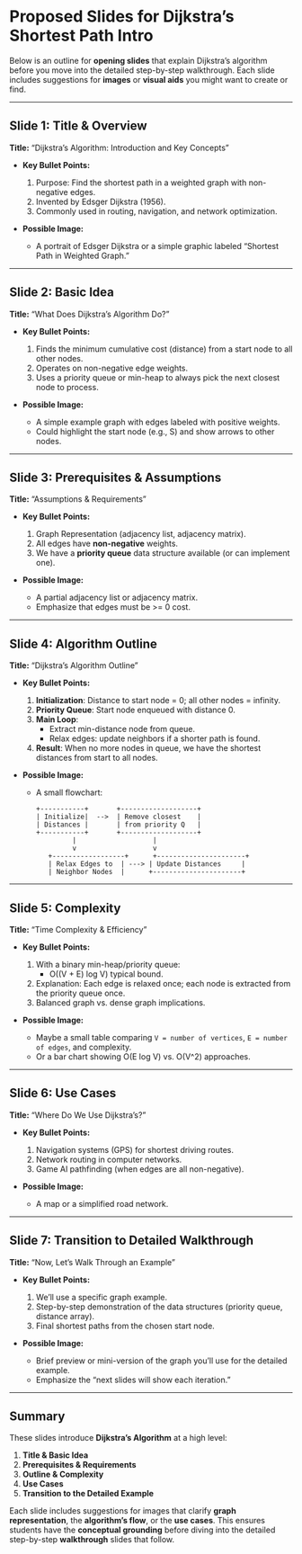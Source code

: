 # Proposed Slides for Dijkstra’s Shortest Path Intro

Below is an outline for **opening slides** that explain Dijkstra’s algorithm before you move into the detailed step-by-step walkthrough. Each slide includes suggestions for **images** or **visual aids** you might want to create or find.

---

## Slide 1: Title & Overview

**Title:** “Dijkstra’s Algorithm: Introduction and Key Concepts”

- **Key Bullet Points:**

  1. Purpose: Find the shortest path in a weighted graph with non-negative edges.
  2. Invented by Edsger Dijkstra (1956).
  3. Commonly used in routing, navigation, and network optimization.

- **Possible Image:**
  - A portrait of Edsger Dijkstra or a simple graphic labeled “Shortest Path in Weighted Graph.”

---

## Slide 2: Basic Idea

**Title:** “What Does Dijkstra’s Algorithm Do?”

- **Key Bullet Points:**

  1. Finds the minimum cumulative cost (distance) from a start node to all other nodes.
  2. Operates on non-negative edge weights.
  3. Uses a priority queue or min-heap to always pick the next closest node to process.

- **Possible Image:**
  - A simple example graph with edges labeled with positive weights.
  - Could highlight the start node (e.g., S) and show arrows to other nodes.

---

## Slide 3: Prerequisites & Assumptions

**Title:** “Assumptions & Requirements”

- **Key Bullet Points:**

  1. Graph Representation (adjacency list, adjacency matrix).
  2. All edges have **non-negative** weights.
  3. We have a **priority queue** data structure available (or can implement one).

- **Possible Image:**
  - A partial adjacency list or adjacency matrix.
  - Emphasize that edges must be >= 0 cost.

---

## Slide 4: Algorithm Outline

**Title:** “Dijkstra’s Algorithm Outline”

- **Key Bullet Points:**

  1. **Initialization**: Distance to start node = 0; all other nodes = infinity.
  2. **Priority Queue**: Start node enqueued with distance 0.
  3. **Main Loop**:
     - Extract min-distance node from queue.
     - Relax edges: update neighbors if a shorter path is found.
  4. **Result**: When no more nodes in queue, we have the shortest distances from start to all nodes.

- **Possible Image:**

  - A small flowchart:

    ```
    +-----------+       +-------------------+
    | Initialize|  -->  | Remove closest    |
    | Distances |       | from priority Q   |
    +-----------+       +-------------------+
             |                   |
             v                   v
       +------------------+      +----------------------+
       | Relax Edges to  | ---> | Update Distances     |
       | Neighbor Nodes  |      +----------------------+
    ```

---

## Slide 5: Complexity

**Title:** “Time Complexity & Efficiency”

- **Key Bullet Points:**

  1. With a binary min-heap/priority queue:
     - O((V + E) log V) typical bound.
  2. Explanation: Each edge is relaxed once; each node is extracted from the priority queue once.
  3. Balanced graph vs. dense graph implications.

- **Possible Image:**
  - Maybe a small table comparing `V = number of vertices`, `E = number of edges`, and complexity.
  - Or a bar chart showing O(E log V) vs. O(V^2) approaches.

---

## Slide 6: Use Cases

**Title:** “Where Do We Use Dijkstra’s?”

- **Key Bullet Points:**

  1. Navigation systems (GPS) for shortest driving routes.
  2. Network routing in computer networks.
  3. Game AI pathfinding (when edges are all non-negative).

- **Possible Image:**
  - A map or a simplified road network.

---

## Slide 7: Transition to Detailed Walkthrough

**Title:** “Now, Let’s Walk Through an Example”

- **Key Bullet Points:**

  1. We’ll use a specific graph example.
  2. Step-by-step demonstration of the data structures (priority queue, distance array).
  3. Final shortest paths from the chosen start node.

- **Possible Image:**
  - Brief preview or mini-version of the graph you’ll use for the detailed example.
  - Emphasize the “next slides will show each iteration.”

---

## Summary

These slides introduce **Dijkstra’s Algorithm** at a high level:

1. **Title & Basic Idea**
2. **Prerequisites & Requirements**
3. **Outline & Complexity**
4. **Use Cases**
5. **Transition to the Detailed Example**

Each slide includes suggestions for images that clarify **graph representation**, the **algorithm’s flow**, or the **use cases**. This ensures students have the **conceptual grounding** before diving into the detailed step-by-step **walkthrough** slides that follow.
